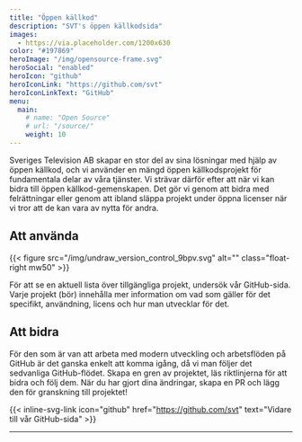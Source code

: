 ```yaml
---
title: "Öppen källkod"
description: "SVT's öppen källkodsida"
images:
  - https://via.placeholder.com/1200x630
color: "#197869"
heroImage: "/img/opensource-frame.svg"
heroSocial: "enabled"
heroIcon: "github"
heroIconLink: "https://github.com/svt"
heroIconLinkText: "GitHub"
menu:
  main:
    # name: "Open Source"
    # url: "/source/"
    weight: 10
---
```


Sveriges Television AB skapar en stor del av sina lösningar med hjälp av öppen källkod, och vi använder en mängd öppen källkodsprojekt för fundamentala delar av våra tjänster.
Vi strävar därför efter att när vi kan bidra till öppen källkod-gemenskapen.
Det gör vi genom att bidra med felrättningar eller genom att ibland släppa projekt under öppna licenser när vi tror att de kan vara av nytta för andra.

<!--{{< figure src="/img/github-64.svg" alt="GitHub" link="https://github.com/svt" class="text-center margin-top" >}}-->

## Att använda

{{< figure src="/img/undraw_version_control_9bpv.svg" alt="" class="float-right mw50" >}}

För att se en aktuell lista över tillgängliga projekt, undersök vår GitHub-sida. Varje projekt (bör) innehålla mer information om vad som gäller för det specifikt, användning, licens och hur man utvecklar för det.

## Att bidra

För den som är van att arbeta med modern utveckling och arbetsflöden på GitHub är det ganska enkelt att komma igång, då vi man följer det sedvanliga GitHub-flödet. Skapa en gren av projektet, läs riktlinjerna för att bidra och följ dem. När du har gjort dina ändringar, skapa en PR och lägg den för granskning till projektet!

{{< inline-svg-link icon="github" href="https://github.com/svt" text="Vidare till vår GitHub-sida" >}}

---
